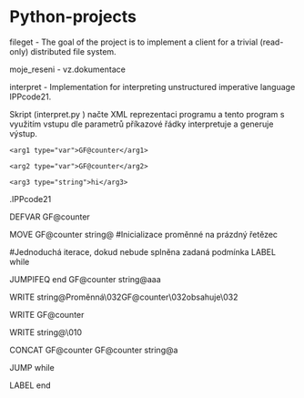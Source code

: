 # Python-projects

fileget - The goal of the project is to implement a client for a trivial (read-only) distributed file system.

moje_reseni - vz.dokumentace

interpret - Implementation for interpreting unstructured imperative language IPPcode21.

Skript (interpret.py ) načte XML reprezentaci programu a tento program
s využitím vstupu dle parametrů příkazové řádky interpretuje a generuje výstup.


<!-- ?xml version="1.0" encoding="UTF-8"? -->

<program language="IPPcode21">
  
  <instruction order="1" opcode="CONCAT">
    
    <arg1 type="var">GF@counter</arg1>
    
    <arg2 type="var">GF@counter</arg2>
    
    <arg3 type="string">hi</arg3>
  
  </instruction>
 
</program>
         
.IPPcode21

DEFVAR GF@counter

MOVE GF@counter string@ #Inicializace proměnné na prázdný řetězec

#Jednoduchá iterace, dokud nebude splněna zadaná podmínka
LABEL while

JUMPIFEQ end GF@counter string@aaa

WRITE string@Proměnná\032GF@counter\032obsahuje\032

WRITE GF@counter

WRITE string@\010

CONCAT GF@counter GF@counter string@a

JUMP while

LABEL end
